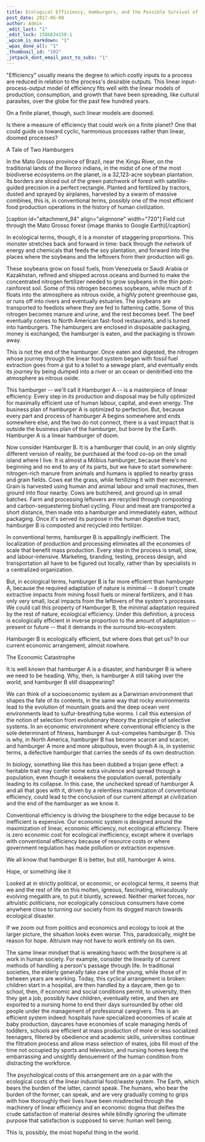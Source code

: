 ```yaml
---
title: Ecological Efficiency, Hamburgers, and the Possible Survival of Civilization
post_date: 2017-06-08
author: Admin
_edit_last: "1"
_edit_lock: 1586634158:1
_wpcom_is_markdown: "1"
_wpas_done_all: "1"
_thumbnail_id: "102"
_jetpack_dont_email_post_to_subs: "1"
---
```


<p>"Efficiency" usually means the degree to which costly inputs to a process are reduced in relation to the process's desirable outputs. This linear input-process-output model of efficiency fits well with the linear models of production, consumption, and growth that have been spreading, like cultural parasites, over the globe for the past few hundred years.</p>
<p>On a finite planet, though, such linear models are doomed.</p>
<p>Is there a measure of efficiency that could work on a finite planet? One that could guide us toward cyclic, harmonious processes rather than linear, doomed processes?</p>
<p>A Tale of Two Hamburgers</p>
<p>In the Mato Grosso province of Brazil, near the Xingu River, on the traditional lands of the Bororo indians, in the midst of one of the most biodiverse ecosystems on the planet, is a 32,123-acre soybean plantation. Its borders are sliced out of the green patchwork of forest with satellite-guided precision in a perfect rectangle. Planted and fertilized by tractors, dusted and sprayed by airplanes, harvested by a swarm of massive combines, this is, in conventional terms, possibly one of the most efficient food production operations in the history of human civilization.</p>
<p>[caption id="attachment_94" align="alignnone" width="720"] Field cut through the Mato Grosso forest (image thanks to Google Earth)[/caption]</p>
<p>In ecological terms, though, it is a monster of staggering proportions. This monster stretches back and forward in time: back through the network of energy and chemicals that feeds the soy plantation, and forward into the places where the soybeans and the leftovers from their production will go.</p>
<p>These soybeans grow on fossil fuels, from Venezuela or Saudi Arabia or Kazakhstan, refined and shipped across oceans and burned to make the concentrated nitrogen fertilizer needed to grow soybeans in the thin post-rainforest soil. Some of this nitrogen becomes soybeans, while much of it floats into the atmosphere as nitrous oxide, a highly potent greenhouse gas, or runs off into rivers and eventually estuaries. The soybeans are transported to feedlots where they are fed to fattening cattle. Some of this nitrogen becomes manure and urine, and the rest becomes beef. The beef eventually comes to North American fast-food restaurants, and is turned into hamburgers. The hamburgers are enclosed in disposable packaging, money is exchanged, the hamburger is eaten, and the packaging is thrown away.</p>
<p>This is not the end of the hamburger. Once eaten and digested, the nitrogen whose journey through the linear food system began with fossil fuel extraction goes from a gut to a toilet to a sewage plant, and eventually ends its journey by being dumped into a river or an ocean or denitrified into the atmosphere as nitrous oxide.</p>
<p>This hamburger -- we'll call it Hamburger A -- is a masterpiece of linear efficiency. Every step in its production and disposal may be fully optimized for maximally efficient use of human labour, capital, and even energy. The business plan of hamburger A is optimized to perfection. But, because every part and process of hamburger A begins somewhere and ends somewhere else, and the two do not connect, there is a vast impact that is outside the business plan of the hamburger, but borne by the Earth. Hamburger A is a linear hamburger of doom.</p>
<p>Now consider Hamburger B. It is a hamburger that could, in an only slightly different version of reality, be purchased at the food co-op on the small island where I live. It is almost a Möbius hamburger, because there's no beginning and no end to any of its parts, but we have to start somewhere: nitrogen-rich manure from animals and humans is applied to nearby grass and grain fields. Cows eat the grass, while fertilizing it with their excrement. Grain is harvested using human and animal labour and small machines, then ground into flour nearby. Cows are butchered, and ground up in small batches. Farm and processing leftovers are recycled through composting and carbon-sequestering biofuel cycling. Flour and meat are transported a short distance, then made into a hamburger and immediately eaten, without packaging. Once it's served its purpose in the human digestive tract, hamburger B is composted and recycled into fertilizer.</p>
<p>In conventional terms, hamburger B is appallingly inefficient. The localization of production and processing eliminates all the economies of scale that benefit mass production. Every step in the process is small, slow, and labour-intensive. Marketing, branding, testing, process design, and transportation all have to be figured out locally, rather than by specialists in a centralized organization.</p>
<p>But, in ecological terms, hamburger B is far more efficient than hamburger A, because the required adaptation of nature is minimal -- it doesn't create extractive impacts from mining fossil fuels or mineral fertilizers, and it has only very small, local impacts from the leftovers of the system's processes. We could call this property of Hamburger B, the minimal adaptation required by the rest of nature, ecological efficiency. Under this definition, a process is ecologically efficient in inverse proportion to the amount of adaptation -- present or future -- that it demands in the surround bio-ecosystem.</p>
<p>Hamburger B is ecologically efficient, but where does that get us? In our current economic arrangement, almost nowhere.</p>
<p>The Economic Catastrophe</p>
<p>It is well known that hamburger A is a disaster, and hamburger B is where we need to be heading. Why, then, is hamburger A still taking over the world, and hamburger B still disappearing?</p>
<p>We can think of a socioeconomic system as a Darwinian environment that shapes the fate of its contents, in the same way that rocky environments lead to the evolution of mountain goats and the deep ocean vent environments lead to sulfur-breathing tube worms. I call this extension of the notion of selection from evolutionary theory the principle of selective systems. In an economic environment where conventional efficiency is the sole determinant of fitness, hamburger A out-competes hamburger B. This is why, in North America, hamburger B has become scarcer and scarcer, and hamburger A more and more ubiquitous, even though A is, in systemic terms, a defective hamburger that carries the seeds of its own destruction.</p>
<p>In biology, something like this has been dubbed a trojan gene effect: a heritable trait may confer some extra virulence and spread through a population, even though it weakens the population overall, potentially leading to its collapse. In this case, the unchecked spread of hamburger A and all that goes with it, driven by a relentless maximization of conventional efficiency, could lead to the conclusion of our current attempt at civilization and the end of the hamburger as we know it.</p>
<p>Conventional efficiency is driving the biosphere to the edge because to be inefficient is expensive. Our economic system is designed around the maximization of linear, economic efficiency, not ecological efficiency. There is zero economic cost for ecological inefficiency, except where it overlaps with conventional efficiency because of resource costs or where government regulation has made pollution or extraction expensive.</p>
<p>We all know that hamburger B is better, but still, hamburger A wins.</p>
<p>Hope, or something like it</p>
<p>Looked at in strictly political, or economic, or ecological terms, it seems that we and the rest of life on this molten, igneous, fascinating, miraculously evolving megalith are, to put it bluntly, screwed. Neither market forces, nor altruistic politicians, nor ecologically conscious consumers have come anywhere close to turning our society from its dogged march towards ecological disaster.</p>
<p>If we zoom out from politics and economics and ecology to look at the larger picture, the situation looks even worse. This, paradoxically, might be reason for hope. Altruism may not have to work entirely on its own.</p>
<p>The same linear mindset that is wreaking havoc with the biosphere is at work in human society. For example, consider the linearity of current methods of handling a person's passage through life. In traditional societies, the elderly generally take care of the young, while those of in between years are working. Today, this cyclical arrangement is broken: children start in a hospital, are then handled by a daycare, then go to school, then, if economic and social conditions permit, to university, then they get a job, possibly have children, eventually retire, and then are exported to a nursing home to end their days surrounded by other old people under the management of professional caregivers. This is an efficient system indeed: hospitals have specialized economies of scale at baby production, daycares have economies of scale managing herds of toddlers, schools are efficient at mass production of more or less socialized teenagers, filtered by obedience and academic skills, universities continue the filtration process and allow mass selection of mates, jobs fill most of the time not occupied by sports and television, and nursing homes keep the embarrassing and unsightly denouement of the human condition from distracting the workforce.</p>
<p>The psychological costs of this arrangement are on a par with the ecological costs of the linear industrial food/waste system. The Earth, which bears the burden of the latter, cannot speak. The humans, who bear the burden of the former, can speak, and are very gradually coming to grips with how thoroughly their lives have been misdirected through the machinery of linear efficiency and an economic dogma that deifies the crude satisfaction of material desires while blindly ignoring the ultimate purpose that satisfaction is supposed to serve: human well being.</p>
<p>This is, possibly, the most hopeful thing in the world.</p>
